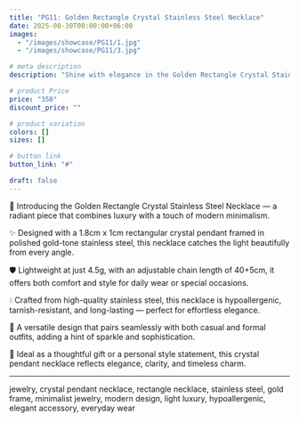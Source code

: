 ```yaml
---
title: "PG11: Golden Rectangle Crystal Stainless Steel Necklace"
date: 2025-08-30T00:00:00+06:00
images: 
  - "/images/showcase/PG11/1.jpg"
  - "/images/showcase/PG11/3.jpg"

# meta description
description: "Shine with elegance in the Golden Rectangle Crystal Stainless Steel Necklace. Featuring a sleek gold frame and sparkling crystal, it’s a modern accessory that blends light luxury with everyday style."

# product Price
price: "350"
discount_price: ""

# product variation
colors: []
sizes: []

# button link
button_link: "#"

draft: false
---
```


💎 Introducing the Golden Rectangle Crystal Stainless Steel Necklace — a radiant piece that combines luxury with a touch of modern minimalism.

✨ Designed with a 1.8cm x 1cm rectangular crystal pendant framed in polished gold-tone stainless steel, this necklace catches the light beautifully from every angle.

🛡️ Lightweight at just 4.5g, with an adjustable chain length of 40+5cm, it offers both comfort and style for daily wear or special occasions.

💧 Crafted from high-quality stainless steel, this necklace is hypoallergenic, tarnish-resistant, and long-lasting — perfect for effortless elegance.

🌟 A versatile design that pairs seamlessly with both casual and formal outfits, adding a hint of sparkle and sophistication.

💖 Ideal as a thoughtful gift or a personal style statement, this crystal pendant necklace reflects elegance, clarity, and timeless charm.

---
jewelry, crystal pendant necklace, rectangle necklace, stainless steel, gold frame, minimalist jewelry, modern design, light luxury, hypoallergenic, elegant accessory, everyday wear
